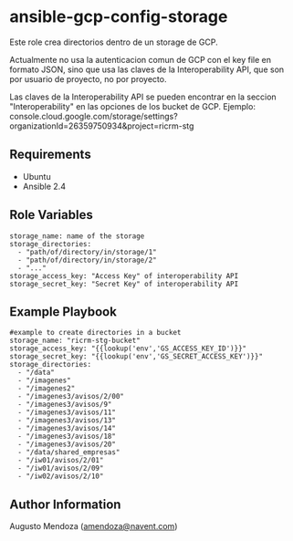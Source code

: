 ansible-gcp-config-storage
=========

Este role crea directorios dentro de un storage de GCP.

Actualmente no usa la autenticacion comun de GCP con el key file en formato JSON, sino que usa las claves de la Interoperability API, que son por usuario de proyecto, no por proyecto.

Las claves de la Interoperability API se pueden encontrar en la seccion "Interoperability" en las opciones de los bucket de GCP. Ejemplo: console.cloud.google.com/storage/settings?organizationId=26359750934&project=ricrm-stg



Requirements
------------

- Ubuntu
- Ansible 2.4



Role Variables
--------------

```
storage_name: name of the storage
storage_directories: 
  - "path/of/directory/in/storage/1"
  - "path/of/directory/in/storage/2"
  - "..."
storage_access_key: "Access Key" of interoperability API
storage_secret_key: "Secret Key" of interoperability API
```

Example Playbook
----------------
```
#example to create directories in a bucket
storage_name: "ricrm-stg-bucket"
storage_access_key: "{{lookup('env','GS_ACCESS_KEY_ID')}}"
storage_secret_key: "{{lookup('env','GS_SECRET_ACCESS_KEY')}}"
storage_directories:
  - "/data"
  - "/imagenes"
  - "/imagenes2"
  - "/imagenes3/avisos/2/00"
  - "/imagenes3/avisos/9"
  - "/imagenes3/avisos/11"
  - "/imagenes3/avisos/13"
  - "/imagenes3/avisos/14"
  - "/imagenes3/avisos/18"
  - "/imagenes3/avisos/20"
  - "/data/shared_empresas"
  - "/iw01/avisos/2/01"
  - "/iw01/avisos/2/09"
  - "/iw02/avisos/2/10"
```



Author Information
------------------

Augusto Mendoza (amendoza@navent.com)

